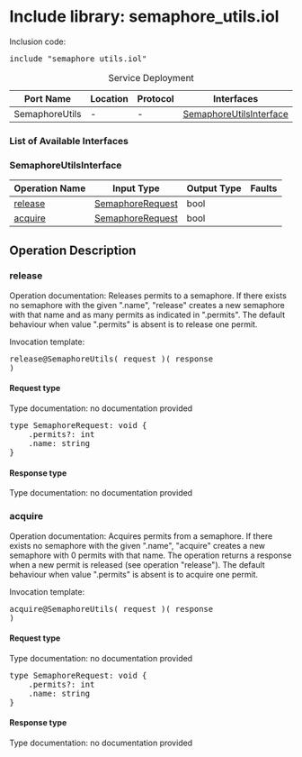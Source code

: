 # Include library: semaphore_utils.iol

Inclusion code: <pre>include "semaphore_utils.iol"</pre>

<table>
  <caption>Service Deployment</caption>
  <thead>
    <tr>
      <th>Port Name</th>
      <th>Location</th>
      <th>Protocol</th>
      <th>Interfaces</th>
    </tr>
  </thead>
  <tbody>
    <tr>
      <td>SemaphoreUtils</td>
      <td>-</td>
      <td>-</td>
      <td><a href="#SemaphoreUtilsInterface">SemaphoreUtilsInterface</a></td>
    </tr>
  </tbody>
</table>

<h3>List of Available Interfaces</h3>

<h3 id="SemaphoreUtilsInterface">SemaphoreUtilsInterface</h3>

<table>
  <thead>
    <tr>
      <th>Operation Name</th>
      <th>Input Type</th>
      <th>Output Type</th>
      <th>Faults</th>
    </tr>
  </thead>
  <tbody>
    <tr>
      <td><a href="#release">release</a></td>
      <td><a href="#SemaphoreRequest">SemaphoreRequest</a></td>
      <td>bool</td>
      <td>
      </td>
    </tr>
    <tr>
      <td><a href="#acquire">acquire</a></td>
      <td><a href="#SemaphoreRequest">SemaphoreRequest</a></td>
      <td>bool</td>
      <td>
      </td>
    </tr>
  </tbody>
</table>

<h2>Operation Description</h2>



<h3 id="release">release</h3>
Operation documentation: 
	 Releases permits to a semaphore.
	 If there exists no semaphore with the given ".name", "release" creates a
	 new semaphore with that name and as many permits as indicated in ".permits".
	 The default behaviour when value ".permits" is absent is to release one permit.
	


Invocation template: <pre>release@SemaphoreUtils( request )( response )</pre>

<h4 id="SemaphoreRequest">Request type</h4>

Type documentation: no documentation provided 
<pre>type SemaphoreRequest: void {
	.permits?: int
	.name: string
}</pre>


<h4>Response type</h4>
Type documentation: no documentation provided 








<h3 id="acquire">acquire</h3>
Operation documentation: 
	  Acquires permits from a semaphore.
	  If there exists no semaphore with the given ".name", "acquire" creates a 
	  new semaphore with 0 permits with that name.
	  The operation returns a response when a new permit is released (see operation "release").
	  The default behaviour when value ".permits" is absent is to acquire one permit.
	 


Invocation template: <pre>acquire@SemaphoreUtils( request )( response )</pre>

<h4 id="SemaphoreRequest">Request type</h4>

Type documentation: no documentation provided 
<pre>type SemaphoreRequest: void {
	.permits?: int
	.name: string
}</pre>


<h4>Response type</h4>
Type documentation: no documentation provided 











